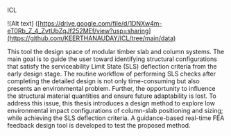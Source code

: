 ICL

![Alt text] ([https://drive.google.com/file/d/1DNXw4m-eT0Rb_Z_4_ZvtUbZqJf252MEf/view?usp=sharing](https://github.com/KEERTHANAUDAY/ICL/tree/main/data)

This tool the design space of modular timber slab and column systems. The main goal is to guide the user toward identifying structural configurations that satisfy the serviceability Limit State (SLS) deflection criteria from the early design stage. The routine workflow of performing SLS checks after completing the detailed design is not only time-consuming but also presents an environmental problem. Further, the opportunity to influence the structural material quantities and ensure future adaptability is lost. To address this issue, this thesis introduces a design method to explore low environmental impact configurations of column-slab positioning and sizing; while achieving the SLS deflection criteria. A guidance-based real-time FEA feedback design tool is developed to test the proposed method.
